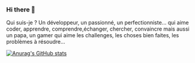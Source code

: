 ### Hi there 👋

Qui suis-je ? Un développeur, un passionné, un perfectionniste... qui aime coder, apprendre, comprendre,échanger, chercher, convaincre mais aussi un papa, un gamer qui aime les challenges, les choses bien faites, les problèmes à résoudre...

[![Anurag's GitHub stats](https://github-readme-stats.vercel.app/api?username=gynflo&show_icons=true&hide_border=false&title_color=3B1F94f&icon_color=FFE500&bg_color=09131B&text_color=ffffff&border_color=0c1a25)](https://github.com/anuraghazra/github-readme-stats)
